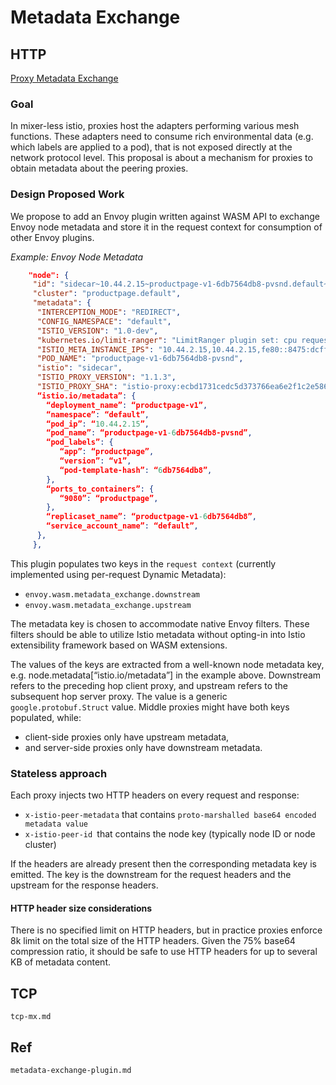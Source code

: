 # Metadata Exchange

## HTTP
[Proxy Metadata Exchange](https://docs.google.com/document/d/1bWQAsrBZguk5HCmBVDEgEMVGS91r9uh3SIr7D7ELZBk/edit#heading=h.pqxgidauhivq)

### Goal
In mixer-less istio, proxies host the adapters performing various mesh functions. These adapters need to consume rich environmental data (e.g. which labels are applied to a pod), that is not exposed directly at the network protocol level. This proposal is about a mechanism for proxies to obtain metadata about the peering proxies.




### Design Proposed Work


We propose to add an Envoy plugin written against WASM API to exchange Envoy node metadata and store it in the request context for consumption of other Envoy plugins.

*Example: Envoy Node Metadata*

```json
    "node": {
     "id": "sidecar~10.44.2.15~productpage-v1-6db7564db8-pvsnd.default~default.svc.cluster.local",
     "cluster": "productpage.default",
     "metadata": {
      "INTERCEPTION_MODE": "REDIRECT",
      "CONFIG_NAMESPACE": "default",
      "ISTIO_VERSION": "1.0-dev",
      "kubernetes.io/limit-ranger": "LimitRanger plugin set: cpu request for container productpage",
      "ISTIO_META_INSTANCE_IPS": "10.44.2.15,10.44.2.15,fe80::8475:dcff:fea1:6c67",
      "POD_NAME": "productpage-v1-6db7564db8-pvsnd",
      "istio": "sidecar",
      "ISTIO_PROXY_VERSION": "1.1.3",
      "ISTIO_PROXY_SHA": "istio-proxy:ecbd1731cedc5d373766ea6e2f1c2e58623b0e28",
      “istio.io/metadata”: {
        “deployment_name”: “productpage-v1”,
        “namespace”: “default”,
        “pod_ip”: “10.44.2.15”,
        “pod_name”: “productpage-v1-6db7564db8-pvsnd”,
        “pod_labels”: {
           “app”: “productpage”,
           “version”: “v1”,
           “pod-template-hash”: “6db7564db8”,
        },
        “ports_to_containers”: {
           “9080”: “productpage”,
        },
        “replicaset_name”: “productpage-v1-6db7564db8”,
        “service_account_name”: “default”,
      },
     },
```

This plugin populates two keys in the `request context` (currently implemented using per-request Dynamic Metadata):
 - `envoy.wasm.metadata_exchange.downstream`
 - `envoy.wasm.metadata_exchange.upstream`

The metadata key is chosen to accommodate native Envoy filters. These filters should be able to utilize Istio metadata without opting-in into Istio extensibility framework based on WASM extensions. 

The values of the keys are extracted from a well-known node metadata key, e.g. node.metadata[“istio.io/metadata”] in the example above. Downstream refers to the preceding hop client proxy, and upstream refers to the subsequent hop server proxy. The value is a generic `google.protobuf.Struct` value. Middle proxies might have both keys populated, while:
 - client-side proxies only have upstream metadata, 
 - and server-side proxies only have downstream metadata.

### Stateless approach

Each proxy injects two HTTP headers on every request and response:
 - `x-istio-peer-metadata` that contains `proto-marshalled base64 encoded metadata value`
 - `x-istio-peer-id `that contains the node key (typically node ID or node cluster)

If the headers are already present then the corresponding metadata key is emitted. The key is the downstream for the request headers and the upstream for the response headers.

#### HTTP header size considerations

There is no specified limit on HTTP headers, but in practice proxies enforce 8k limit on the total size of the HTTP headers. Given the 75% base64 compression ratio, it should be safe to use HTTP headers for up to several KB of metadata content.


## TCP
```{toctree}
tcp-mx.md
```


## Ref
```{toctree}
metadata-exchange-plugin.md
```